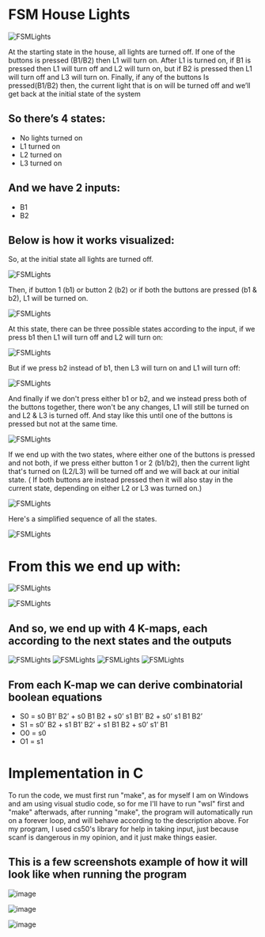 # FSM House Lights
![FSMLights](https://cdn.discordapp.com/attachments/734045662169137234/1052499794473517066/image.png)

  At the starting state in the house, all lights are turned off. If one of the buttons is pressed (B1/B2) then L1 will turn on.  After L1 is turned on, if B1 is pressed then L1 will turn off and L2 will turn on, but if B2 is pressed then L1 will turn off and L3 will turn on. Finally, if any of the buttons Is pressed(B1/B2) then, the current light that is on will be turned off and we’ll get back at the initial state of the system
  
## So there’s 4 states:
-	No lights turned on
-	L1 turned on
-	L2 turned on
-	L3 turned on

## And we have 2 inputs:
-	B1
-	B2

## Below is how it works visualized: 

So, at the initial state all lights are turned off.

![FSMLights](https://cdn.discordapp.com/attachments/734045662169137234/1052499794473517066/image.png)

Then, if button 1 (b1) or button 2 (b2) or if both the buttons are pressed (b1 & b2), L1 will be turned on.

![FSMLights](https://cdn.discordapp.com/attachments/734045662169137234/1052958324032802837/image.png)

At this state, there can be three possible states according to the input, if we press b1 then L1 will turn off and L2 will turn on:

![FSMLights](https://cdn.discordapp.com/attachments/734045662169137234/1052962252954812416/image.png)

But if we press b2 instead of b1, then L3 will turn on and L1 will turn off:

![FSMLights](https://cdn.discordapp.com/attachments/734045662169137234/1052962058573979729/image.png)

And finally if we don't press either b1 or b2, and we instead press both of the buttons together, there won't be any changes, L1 will still be turned on and L2 & L3 is turned off. And stay like this until one of the buttons is pressed but not at the same time.

![FSMLights](https://cdn.discordapp.com/attachments/734045662169137234/1052958324032802837/image.png)

If we end up with the two states, where either one of the buttons is pressed and not both, if we press either button 1 or 2 (b1/b2), then the current light that's turned on (L2/L3) will be turned off and we will back at our initial state. ( If both buttons are instead pressed then it will also stay in the current state, depending on either L2 or L3 was turned on.)

![FSMLights](https://cdn.discordapp.com/attachments/734045662169137234/1052499794473517066/image.png)

Here's a simplified sequence of all the states.

![FSMLights](https://media.discordapp.net/attachments/734045662169137234/1052499988883701780/image.png)

 # From this we end up with:
 
![FSMLights](https://cdn.discordapp.com/attachments/734045662169137234/1052500250637631501/image.png)
 
![FSMLights](https://cdn.discordapp.com/attachments/734045662169137234/1052500271441387520/image.png)

## And so, we end up with 4 K-maps, each according to the next states and the outputs

![FSMLights](https://cdn.discordapp.com/attachments/734045662169137234/1052500512710328330/image.png)
![FSMLights](https://cdn.discordapp.com/attachments/734045662169137234/1052500531161079808/image.png)
![FSMLights](https://cdn.discordapp.com/attachments/734045662169137234/1052500535082745876/image.png)
![FSMLights](https://cdn.discordapp.com/attachments/734045662169137234/1052500546017316894/image.png)

## From each K-map we can derive combinatorial boolean equations

- S0 = s0 B1’ B2’ + s0 B1 B2 + s0’ s1 B1’ B2 + s0’ s1 B1 B2’
- S1 = s0’ B2 + s1 B1’ B2’ + s1 B1 B2 + s0’ s1’ B1
- O0  = s0
- O1 = s1

# Implementation in C

To run the code, we must first run "make", as for myself I am on Windows and am using visual studio code, so for me I'll have to run "wsl" first and "make" afterwads, after running "make", the program will automatically run on a forever loop, and will behave according to the description above. For my program, I used cs50's library for help in taking input, just because scanf is dangerous in my opinion, and it just make things easier.

## This is a few screenshots example of how it will look like when running the program

![image](https://user-images.githubusercontent.com/93302274/207544401-9a159880-8e11-4d10-b25b-ffd8876f48e6.png)

![image](https://user-images.githubusercontent.com/93302274/207544316-a657c564-0b4b-4a8a-8835-48f1161a2bfa.png)

![image](https://user-images.githubusercontent.com/93302274/207544431-5a7ad488-2bf0-44bc-8ec8-da57af68907b.png)

